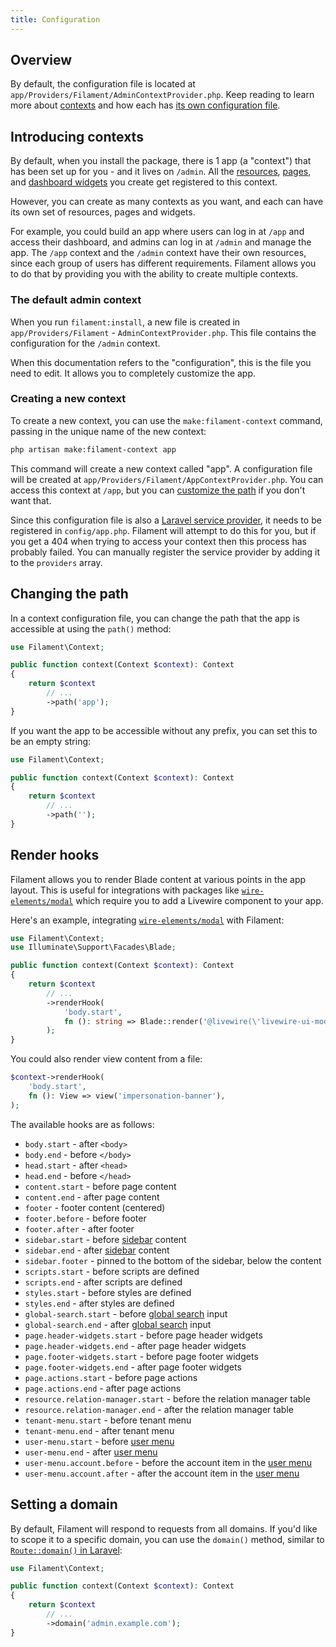 ```yaml
---
title: Configuration
---
```


## Overview

By default, the configuration file is located at `app/Providers/Filament/AdminContextProvider.php`. Keep reading to learn more about [contexts](#introducing-contexts) and how each has [its own configuration file](#creating-a-new-context).

## Introducing contexts

By default, when you install the package, there is 1 app (a "context") that has been set up for you - and it lives on `/admin`. All the [resources](resources), [pages](pages), and [dashboard widgets](dashboard) you create get registered to this context.

However, you can create as many contexts as you want, and each can have its own set of resources, pages and widgets.

For example, you could build an app where users can log in at `/app` and access their dashboard, and admins can log in at `/admin` and manage the app. The `/app` context and the `/admin` context have their own resources, since each group of users has different requirements. Filament allows you to do that by providing you with the ability to create multiple contexts.

### The default admin context

When you run `filament:install`, a new file is created in `app/Providers/Filament` - `AdminContextProvider.php`. This file contains the configuration for the `/admin` context.

When this documentation refers to the "configuration", this is the file you need to edit. It allows you to completely customize the app.

### Creating a new context

To create a new context, you can use the `make:filament-context` command, passing in the unique name of the new context:

```bash
php artisan make:filament-context app
```

This command will create a new context called "app". A configuration file will be created at `app/Providers/Filament/AppContextProvider.php`. You can access this context at `/app`, but you can [customize the path](#changing-the-path) if you don't want that.

Since this configuration file is also a [Laravel service provider](https://laravel.com/docs/providers), it needs to be registered in `config/app.php`. Filament will attempt to do this for you, but if you get a 404 when trying to access your context then this process has probably failed. You can manually register the service provider by adding it to the `providers` array.

## Changing the path

In a context configuration file, you can change the path that the app is accessible at using the `path()` method:

```php
use Filament\Context;

public function context(Context $context): Context
{
    return $context
        // ...
        ->path('app');
}
```

If you want the app to be accessible without any prefix, you can set this to be an empty string:

```php
use Filament\Context;

public function context(Context $context): Context
{
    return $context
        // ...
        ->path('');
}
```

## Render hooks

Filament allows you to render Blade content at various points in the app layout. This is useful for integrations with packages like [`wire-elements/modal`](https://github.com/wire-elements/modal) which require you to add a Livewire component to your app.

Here's an example, integrating [`wire-elements/modal`](https://github.com/wire-elements/modal) with Filament:

```php
use Filament\Context;
use Illuminate\Support\Facades\Blade;

public function context(Context $context): Context
{
    return $context
        // ...
        ->renderHook(
            'body.start',
            fn (): string => Blade::render('@livewire(\'livewire-ui-modal\')'),
        );
}
```

You could also render view content from a file:

```php
$context->renderHook(
    'body.start',
    fn (): View => view('impersonation-banner'),
);
```

The available hooks are as follows:

- `body.start` - after `<body>`
- `body.end` - before `</body>`
- `head.start` - after `<head>`
- `head.end` - before `</head>`
- `content.start` - before page content
- `content.end` - after page content
- `footer` - footer content (centered)
- `footer.before` - before footer
- `footer.after` - after footer
- `sidebar.start` - before [sidebar](navigation) content
- `sidebar.end` - after [sidebar](navigation) content
- `sidebar.footer` - pinned to the bottom of the sidebar, below the content
- `scripts.start` - before scripts are defined
- `scripts.end` - after scripts are defined
- `styles.start` - before styles are defined
- `styles.end` - after styles are defined
- `global-search.start` - before [global search](resources/global-search) input
- `global-search.end` - after [global search](resources/global-search) input
- `page.header-widgets.start` - before page header widgets
- `page.header-widgets.end` - after page header widgets
- `page.footer-widgets.start` - before page footer widgets
- `page.footer-widgets.end` - after page footer widgets
- `page.actions.start` - before page actions
- `page.actions.end` - after page actions
- `resource.relation-manager.start` - before the relation manager table
- `resource.relation-manager.end` - after the relation manager table
- `tenant-menu.start` - before tenant menu
- `tenant-menu.end` - after tenant menu
- `user-menu.start` - before [user menu](navigation#customizing-the-user-menu)
- `user-menu.end` - after [user menu](navigation#customizing-the-user-menu)
- `user-menu.account.before` - before the account item in the [user menu](navigation#customizing-the-user-menu)
- `user-menu.account.after` - after the account item in the [user menu](navigation#customizing-the-user-menu)

## Setting a domain

By default, Filament will respond to requests from all domains. If you'd like to scope it to a specific domain, you can use the `domain()` method, similar to [`Route::domain()` in Laravel](https://laravel.com/docs/routing#route-group-subdomain-routing):

```php
use Filament\Context;

public function context(Context $context): Context
{
    return $context
        // ...
        ->domain('admin.example.com');
}
```
